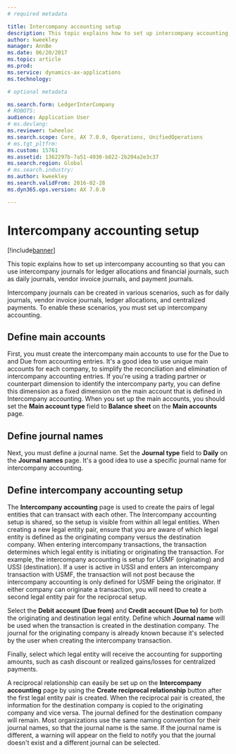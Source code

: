 ```yaml
---
# required metadata

title: Intercompany accounting setup
description: This topic explains how to set up intercompany accounting so that you can use intercompany journals for ledger allocations and financial journals, such as daily journals, vendor invoice journals, and payment journals.
author: kweekley
manager: AnnBe
ms.date: 06/20/2017
ms.topic: article
ms.prod: 
ms.service: dynamics-ax-applications
ms.technology: 

# optional metadata

ms.search.form: LedgerInterCompany
# ROBOTS: 
audience: Application User
# ms.devlang: 
ms.reviewer: twheeloc
ms.search.scope: Core, AX 7.0.0, Operations, UnifiedOperations
# ms.tgt_pltfrm: 
ms.custom: 15761
ms.assetid: 1362297b-7a51-4930-b822-2b204a2e3c37
ms.search.region: Global
# ms.search.industry: 
ms.author: kweekley
ms.search.validFrom: 2016-02-28
ms.dyn365.ops.version: AX 7.0.0

---
```


# Intercompany accounting setup

[!include[banner](../includes/banner.md)]


This topic explains how to set up intercompany accounting so that you can use intercompany journals for ledger allocations and financial journals, such as daily journals, vendor invoice journals, and payment journals.

Intercompany journals can be created in various scenarios, such as for daily journals, vendor invoice journals, ledger allocations, and centralized payments. To enable these scenarios, you must set up intercompany accounting.

## Define main accounts
First, you must create the intercompany main accounts to use for the Due to and Due from accounting entries. It's a good idea to use unique main accounts for each company, to simplify the reconciliation and elimination of intercompany accounting entries. If you're using a trading partner or counterpart dimension to identify the intercompany party, you can define this dimension as a fixed dimension on the main account that is defined in Intercompany accounting. When you set up the main accounts, you should set the **Main account type** field to **Balance sheet** on the **Main accounts** page.

## Define journal names
Next, you must define a journal name. Set the **Journal type** field to **Daily** on the **Journal names** page. It's a good idea to use a specific journal name for intercompany accounting.

## Define intercompany accounting setup
The **Intercompany accounting** page is used to create the pairs of legal entities that can transact with each other. The Intercompany accounting setup is shared, so the setup is visible from within all legal entities. When creating a new legal entity pair, ensure that you are aware of which legal entity is defined as the originating company versus the destination company. When entering intercompany transactions, the transaction determines which legal entity is initiating or originating the transaction. For example, the intercompany accounting is setup for USMF (originating) and USSI (destination). If a user is active in USSI and enters an intercompany transaction with USMF, the transaction will not post because the intercompany accounting is only defined for USMF being the originator. If either company can originate a transaction, you will need to create a second legal entity pair for the reciprocal setup. 

Select the **Debit account (Due from)** and **Credit account (Due to)** for both the originating and destination legal entity. Define which **Journal name** will be used when the transaction is created in the destination company. The journal for the originating company is already known because it's selected by the user when creating the intercompany transaction. 

Finally, select which legal entity will receive the accounting for supporting amounts, such as cash discount or realized gains/losses for centralized payments. 

A reciprocal relationship can easily be set up on the **Intercompany accounting** page by using the **Create reciprocal relationship** button after the first legal entity pair is created. When the reciprocal pair is created, the information for the destination company is copied to the originating company and vice versa. The journal defined for the destination company will remain. Most organizations use the same naming convention for their journal names, so that the journal name is the same. If the journal name is different, a warning will appear on the field to notify you that the journal doesn't exist and a different journal can be selected.



